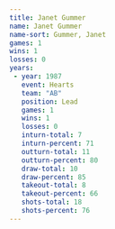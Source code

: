 ```yaml
---
title: Janet Gummer
name: Janet Gummer
name-sort: Gummer, Janet
games: 1
wins: 1
losses: 0
years:
 - year: 1987
   event: Hearts
   team: "AB"
   position: Lead
   games: 1
   wins: 1
   losses: 0
   inturn-total: 7
   inturn-percent: 71
   outturn-total: 11
   outturn-percent: 80
   draw-total: 10
   draw-percent: 85
   takeout-total: 8
   takeout-percent: 66
   shots-total: 18
   shots-percent: 76
---
```

